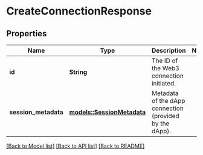 # CreateConnectionResponse

## Properties

Name | Type | Description | Notes
------------ | ------------- | ------------- | -------------
**id** | **String** | The ID of the Web3 connection initiated. | 
**session_metadata** | [**models::SessionMetadata**](SessionMetadata.md) | Metadata of the dApp connection (provided by the dApp). | 

[[Back to Model list]](../README.md#documentation-for-models) [[Back to API list]](../README.md#documentation-for-api-endpoints) [[Back to README]](../README.md)


